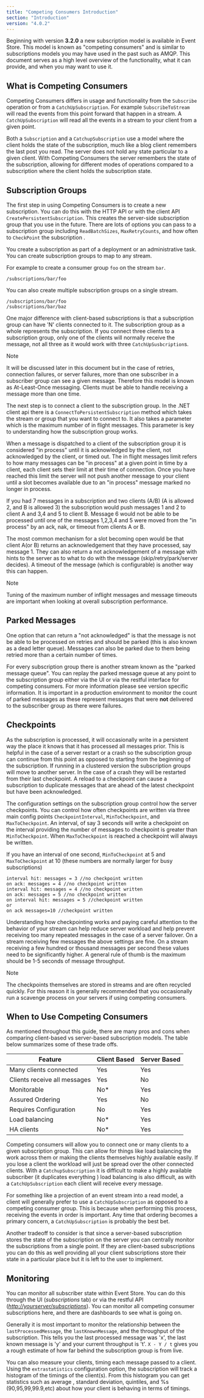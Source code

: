 ```yaml
---
title: "Competing Consumers Introduction"
section: "Introduction"
version: "4.0.2"
---
```


Beginning with version **3.2.0** a new subscription model is available in Event Store. This model is known as "competing consumers" and is similar to subscriptions models you may have used in the past such as AMQP. This document serves as a high level overview of the functionality, what it can provide, and when you may want to use it.

## What is Competing Consumers

Competing Consumers differs in usage and functionality from the `Subscribe` operation or from a `CatchUpSubscription`. <!-- We han't mentioned this yet, is this subscribe? --> For example `SubscribeToStream` will read the events from this point forward that happen in a stream. A `CatchUpSubscription` will read all the events in a stream to your client from a given point.

Both a `Subscription` and a `CatchupSubscription` use a model where the client holds the state of the subscription, much like a blog client remembers the last post you read. The server does not hold any state particular to a given client. With Competing Consumers the server remembers the state of the subscription, allowing for different modes of operations compared to a subscription where the client holds the subscription state. <!-- TODO: Is this repetetive? -->

## Subscription Groups

The first step in using Competing Consumers is to create a new subscription. You can do this with the HTTP API or with the client API `CreatePersistentSubscription`. This creates the server-side subscription group that you use in the future. There are lots of options you can pass to a subscription group including `ReadBatchSizes`, `MaxRetryCounts`, and how often to `CheckPoint` the subscription <!-- Should the others also have brief explanations -->.

You create a subscription as part of a deployment or an administrative task. You can create subscription groups to map to any stream.

For example to create a consumer group `foo` on the stream `bar`.

<!-- TODO: What specificslly is this an example of? -->

```http
/subscriptions/bar/foo
```

You can also create multiple subscription groups on a single stream.

```http
/subscriptions/bar/foo
/subscriptions/bar/baz
```

One major difference with client-based subscriptions is that a subscription group can have 'N' clients connected to it. The subscription group as a whole represents the subscription. If you connect three clients to a subscription group, only one of the clients will normally receive the message, not all three as it would work with three `CatchUpSusbcription`s.

<!-- TODO: Is this necessary? -->

> [!NOTE]
> It will be discussed later in this document but in the case of retries, connection failures, or server failures, more than one subscriber in a subscriber group can see a given message. Therefore this model is known as At-Least-Once messaging. Clients must be able to handle receiving a message more than one time.


The next step is to connect a client to the subscription group. In the .NET client api there is a `ConnectToPersistentSubscription` method  which takes the stream or group that you want to connect to. It also takes a parameter which is the maximum number of in flight messages. This parameter is key to understanding how the subscription group works.

When a message is dispatched to a client of the subscription group it is considered "in process" until it is acknowledged by the client, not acknowledged by the client, or timed out. The in flight messages limit refers to how many messages can be "in process" at a given point in time by a client, each client sets their limit at their time of connection. Once you have reached this limit the server will not push another message to your client until a slot becomes available due to an "in process" message marked no longer in process.

If you had 7 messages in a subscription and two clients (A/B) (A is allowed 2, and B is allowed 3) the subscription would push messages 1 and 2 to client A and 3,4 and 5 to client B. Message 6 would not be able to be processed until one of the messages 1,2,3,4 and 5 were moved from the "in process" by an ack, nak, or timeout from clients A or B.

The most common mechanism for a slot becoming open would be that client A(or B) returns an acknowledgement that they have processed, say message 1. They can also return a not acknowledgement of a message with hints to the server as to what to do with the message (skip/retry/park/server decides). A timeout of the message (which is configurable) is another way this can happen.

> [!NOTE]
> Tuning of the maximum number of inflight messages and message timeouts are important when looking at overall subscription performance.

## Parked Messages

One option that can return a "not acknowledged" is that the message is not be able to be processed on retries and should be parked (this is also known as a dead letter queue). Messages can also be parked due to them being retried more than a certain number of times.

For every subscription group there is another stream known as the "parked message queue". You can replay the parked message queue at any point to the subscription group either via the UI or via the restful interface for competing consumers. For more information please see version specific information<!-- how can this be more useful -->. It is important in a production environment to monitor the count of parked messages as these represent messages that were **not** delivered to the subscriber group as there were failures.

## Checkpoints

As the subscription is processed, it will occasionally write in a persistent way the place it knows that it has processed all messages prior. This is helpful in the case of a server restart or a crash so the subscription group can continue from this point as opposed to starting from the beginning of the subscription. If running in a clustered version the subscription groups will move to another server. In the case of a crash they will be restarted from their last checkpoint. A reload to a checkpoint can cause a subscription to duplicate messages that are ahead of the latest checkpoint but have been acknowledged.

The configuration settings on the subscription group control how the server checkpoints. You can control how often checkpoints are written via three main config points `CheckpointInterval`, `MinToCheckpoint`, and `MaxToCheckpoint`. An interval, of say 3 seconds will write a checkpoint on the interval providing the number of messages to checkpoint is greater than `MinToCheckpoint`. When `MaxToCheckpoint` is reached a checkpoint will always be written.

If you have an interval of one second, `MinToCheckpoint` at 5 and `MaxToCheckpoint` at 10 (these numbers are normally larger for busy subscriptions)

```text
interval hit: messages = 3 //no checkpoint written
on ack: messages = 4 //no checkpoint written
interval hit: messages = 4 //no checkpoint written
on ack: messages = 5 //no checkpoint written
on interval hit: messages = 5 //checkpoint written
or
on ack messages=10 //checkpoint written
```

Understanding how checkpointing works and paying careful attention to the behavior of your stream can help reduce server workload and help prevent receiving too many repeated messages in the case of a server failover. On a stream receiving <!-- correct? --> few messages the above settings are fine. On a stream receiving a few hundred or thousand messages per second these values need to be significantly higher. A general rule of thumb is the maximum should be 1-5 seconds of message throughput.

> [!NOTE]
> The checkpoints themselves are stored in streams and are often recycled quickly. For this reason it is generally recommended that you occasionally run a scavenge process on your servers if using competing consumers.

## When to Use Competing Consumers

As mentioned throughout this guide, there are many pros and cons when comparing client-based vs server-based subscription models. The table below summarizes some of these trade offs.

<table>
    <thead>
        <tr>
            <th>Feature</th>
            <th>Client Based</th>
            <th>Server Based</th>
        </tr>
    </thead>
    <tbody>
        <tr>
            <td>Many clients connected</td>
            <td>Yes</td>
            <td>Yes</td>
        </tr>
        <tr>
            <td>Clients receive all messages</td>
            <td>Yes</td>
            <td>No</td>
        </tr>
        <tr>
            <td>Monitorable</td>
            <td>No*</td>
            <td>Yes</td>
        </tr>        
        <tr>
            <td>Assured Ordering</td>
            <td>Yes</td>
            <td>No</td>
        </tr>
        <tr>
            <td>Requires Configuration</td>
            <td>No</td>
            <td>Yes</td>
        </tr>        
        <tr>
            <td>Load balancing</td>
            <td>No*</td>
            <td>Yes</td>
        </tr>
        <tr>
            <td>HA clients</td>
            <td>No*</td>
            <td>Yes</td>
        </tr>
    </tbody>
</table>

Competing consumers will allow you to connect one or many clients to a given subscription group. This can allow for things like load balancing the work across them or making the clients themselves highly available easily. If you lose a client the workload will just be spread over the other connected clients. With a `CatchupSubscription` it is difficult to make a highly available subscriber (it duplicates everything <!-- Is this correct -->) load balancing is also difficult, as with a `CatchUpSubscription` each client will receive every message.

For something like a projection of an event stream into a read model, a client will generally prefer to use a `CatchUpSubscription` as opposed to a competing consumer group. This is because when performing this process, receiving the events in order is important. Any time that ordering becomes a primary concern, a `CatchUpSubscription` is probably the best bet.

Another tradeoff to consider is that since a server-based subscription stores the state of the subscription on the server you can centrally monitor the subscriptions from a single point. If they are client-based subscriptions you can do this as well providing all your client subscriptions store their state in a particular place but it is left to the user to implement.

## Monitoring

You can monitor all subscriber state within Event Store. You can do this through the UI (_subscriptions_ tab) or via the restful API (_<http://yourserver/subscriptions>_). You can monitor all competing consumer subscriptions here, and there are dashboards to see what is going on.

Generally it is most important to monitor the relationship between the `lastProcessedMessage`, the `lastKnownMessage`, and the throughput of the subscription. This tells you the last processed message was 'x', the last known message is 'y' and your current throughput is 't'. `X - Y / t` gives you a rough estimate of how far behind the subscription group is from live.

You can also measure your clients, timing each message passed to a client. Using the `extrastatistics` configuration option, the subscription will track a histogram of the timings of the client(s). From this histogram you can get statistics such as average
, standard deviation, quintiles, and %s (90,95,99,99.9,etc) about how your client is behaving in terms of timings.
